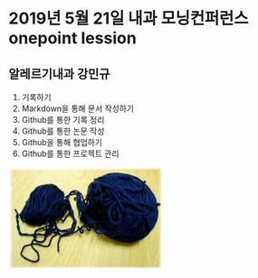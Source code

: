 2019년 5월 21일 내과 모닝컨퍼런스 onepoint lession
===========
**알레르기내과 강민규**
-----------
1. 기록하기
2. Markdown을 통해 문서 작성하기
3. Github를 통한 기록 정리
4. Github를 통한 논문 작성
4. Github을 통해 협업하기
5. Github를 통한 프로젝트 관리

![마크다운 로고](/실타래.jpg)
